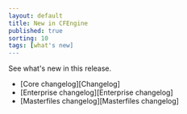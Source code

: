```yaml
---
layout: default
title: New in CFEngine
published: true
sorting: 10
tags: [what's new]
---
```


See what's new in this release.

* [Core changelog][Changelog]
* [Enterprise changelog][Enterprise changelog]
* [Masterfiles changelog][Masterfiles changelog]

